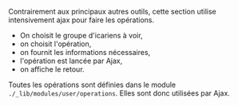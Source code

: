 Contrairement aux principaux autres outils, cette section utilise intensivement ajax pour faire les opérations.

* On choisit le groupe d'icariens à voir,
* on choisit l'opération,
* on fournit les informations nécessaires,
* l'opération est lancée par Ajax,
* on affiche le retour.


Toutes les opérations sont définies dans le module `./_lib/modules/user/operations`. Elles sont donc utilisées par Ajax.
